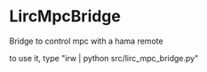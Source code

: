 LircMpcBridge
=============

Bridge to control mpc with a hama remote

to use it, type "irw | python src/lirc_mpc_bridge.py"
